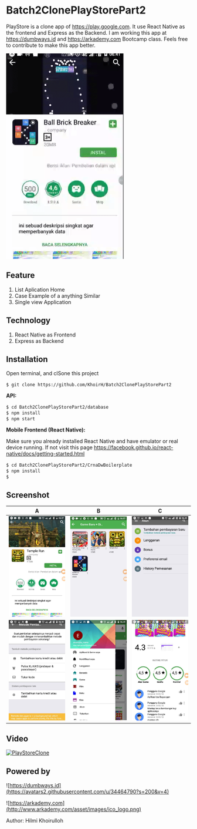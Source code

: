 # Batch2ClonePlayStorePart2

PlayStore is a clone app of https://play.google.com. It use React Native as the frontend and Express as the Backend. I am working this app at https://dumbways.id and https://arkademy.com Bootcamp class. Feels free to contribute to make this app better.

![gif](https://github.com/KhoirH/Batch2ClonePlayStorePart2/blob/master/ezgif-5-071a415769.gif)

## Feature

1. List Aplication Home
2. Case Example of a anything Similar
3. Single view Application

## Technology

1. React Native as Frontend
2. Express as Backend

## Installation 

Open terminal, and clSone this project

```
$ git clone https://github.com/KhoirH/Batch2ClonePlayStorePart2
```

**API:**

```
$ cd Batch2ClonePlayStorePart2/database
$ npm install 
$ npm start
```

**Mobile Frontend (React Native):**

Make sure you already installed React Native and have emulator or real device running. If not visit this page https://facebook.github.io/react-native/docs/getting-started.html
```
$ cd Batch2ClonePlayStorePart2/CrnaDwBoilerplate
$ npm install
$ 
```

## Screenshot

A              |B              |C              
---------------|---------------|---------------
![dstImage](https://github.com/KhoirH/Batch2ClonePlayStorePart2/blob/master/screenshot/088ae390-516c-4b0c-be1b-be00041d2c7d.jpg)|![dstImage](https://github.com/KhoirH/Batch2ClonePlayStorePart2/blob/master/screenshot/25429257-c070-4613-a00c-d05046473887.jpg)|![dstImage](https://github.com/KhoirH/Batch2ClonePlayStorePart2/blob/master/screenshot/4cd42419-2b5e-44e5-ba1e-e36477572afd.jpg)|
![dstImage](https://github.com/KhoirH/Batch2ClonePlayStorePart2/blob/master/screenshot/78effce6-9ca6-4f48-a6df-e8290564951f.jpg)|![dstImage](https://github.com/KhoirH/Batch2ClonePlayStorePart2/blob/master/screenshot/a5d59ae6-5b50-4d24-ae9a-3f162544bf54.jpg)|![dstImage](https://github.com/KhoirH/Batch2ClonePlayStorePart2/blob/master/screenshot/eb6eb8ae-e2f3-4d4e-ade1-5af7fa091f42.jpg)|![dstImage](https://github.com/KhoirH/Batch2ClonePlayStorePart2/blob/master/screenshot/ebffc782-7365-490c-82ed-e01bf1a6e2b1.jpg)


## Video
[![PlayStoreClone](https://static.unosantafe.com.ar/adjuntos/204/imagenes/008/000/0008000498.png)](https://www.youtube.com/watch?v=Rcaig3xFAEo&feature=youtu.be)

## Powered by

![https://dumbways.id](https://avatars2.githubusercontent.com/u/34464790?s=200&v=4)

![https://arkademy.com](http://www.arkademy.com/asset/images/ico_logo.png)

Author: Hilmi Khoirulloh

